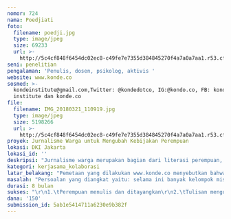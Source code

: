 ```yaml
---
nomor: 724
nama: Poedjiati
foto:
  filename: poedji.jpg
  type: image/jpeg
  size: 69233
  url: >-
    http://5c4cf848f6454dc02ec8-c49fe7e7355d384845270f4a7a0a7aa1.r53.cf2.rackcdn.com/a4beef2a-cf2a-453a-ab54-fce19df04468/poedji.jpg
seni: penelitian
pengalaman: 'Penulis, dosen, psikolog, aktivis '
website: www.konde.co
sosmed: >-
  kondeinstitute@gmail.com,Twitter: @kondedotco, IG:@kondo.co, FB: konde
  institute dan konde.co
file:
  filename: IMG_20180321_110919.jpg
  type: image/jpeg
  size: 5198266
  url: >-
    http://5c4cf848f6454dc02ec8-c49fe7e7355d384845270f4a7a0a7aa1.r53.cf2.rackcdn.com/4ffd0689-493b-4846-a915-d587047d2cf0/IMG_20180321_110919.jpg
proyek: Jurnalisme Warga untuk Mengubah Kebijakan Perempuan
lokasi: DKI Jakarta
lokasi_id: ''
deskripsi: "Jurnalisme warga merupakan bagian dari literasi perempuan, yaitu kegiatan media online feminis www.konde.co yang dilakukan untuk mengajak perempuan  berpikir kritis melalui tulisan dan menjadi bagian penting dari perjuangan advokasi kebijakan melalui tulisan perempuan  \r\n\r\nwww.konde.co merupakan salah satu media online feminis yang memperjuangkan perempuan dan kelompok marjinal (buruh, miskin kota, LGBT, korban HAM, nelayan, dll) untuk keluar dari kekerasan, diskriminasi, dan menolak stereotype budaya yang kental dilekatkan pada perempuan  melalui media. \r\n\r\nSalah satu program jurnalisme warga yang kami adakan berkolaborsi dengan organisasi perempuan, PRT dan miskin kota yaitu: kelas menulis perempuan. Selama berdiri tahun 2016, kami memfasilitasi sejumlah kelas menulis bagi perempuan, penggunaan teknologi dan menuangkan tulisan mereka di www.konde.co, sosial media,media mainstream dalam konsep citizen journalism\r\n\r\nSejumlah kelompok perempuan kemudian melakukan kampanye secara mandiri dari pelatihan ini seperti menulis secara aktif, mengelola blog, berkkampanye di sosial media. Para perempuan menjadi lebih berani berpendapat. Ini menunjukkan bahwa tulisan mampu mengubah kesulitan menjadi sebuah keberanian untuk bersuara dan berbagi. \r\n\r\nDalam program ini, kami mengajukan program jurnalisme warga bagi perempuan yg berbeda, yaitu: selain mengadakan kelas menulis, kami mengembangkan advokasi perempuan, yaitu tidak hanya memfasilitasi penulisan perempuan, namun juga bagaimana tulisan mengubah kebijakan bagi kehidupan perempuan.\r\n"
kategori: kerjasama_kolaborasi
latar_belakang: "Pemetaan yang dilakukan www.konde.co menyebutkan bahwa para penulis di media  kebanyakan berasal dari kelas menengah ke atas, dan belum banyak kelas menengah ke bawah yang menulis. Padahal di Jakarta ada banyak kelas bawah urban. Para perempuan ibu kebanyakan juga menggunakan handphone yang bukan smartphone. Jika mereka ingin menggunakan smartphone, maka mereka harus menunggu suami mereka pulang.\r\n\r\nHal lainnya, selama ini perempuan kelompok miskin kota di Jakarta  adalah kelompok yang dimiskinkan oleh sistem dan struktur sosial dan berakibat pada budaya yang tak berpihak pada perempuan. Para perempuan juga bekerja secara publik dan domestik. Rata-rata mereka bekerja ke Jakarta untuk mencari upah, kebanyakan dari buruh perempuan lulusan SMP dan SMA. Banyak yang awalnya bekerja sebagai PRT, kemudian ada yang bekerja sebagai buruh dan berdagang. Hal ini membuktikan bahwa secara kultur, perempuan harus bekerja di ruang publik dan domestik, mempunyai kesempatan yang minim dalam berbicara, menguasai teknologi, perubahan kebijakan.\r\n\r\nMaka program ini dilakukan untuk mengajak perempuan kelas bawah perkotaan dari kelas bawah di Jakarta untuk menjadi bagian dari gerakan literasi media di Jakarta.\r\n\r\nProgram ini tidak hanya mengajak perempuan menggunakan teknologi, menulis di www.konde.co, di majalah dinding di tempat mereka tinggal, media mainstream, namun juga mempengaruhi kebijakan perempuan.\r\n\r\n"
masalah: "Persoalan yang diangkat yaitu: selama ini banyak kelompok miskin kota perempuan yang bekerja secara publik dan domestik, minim literasi media. Padahal seharusnya perempuan yang tinggal di perkotaan mempunyai banyak akses untuk mengubah kebijakan melalui tulisan. Selain itu persoalan yang lain juga terjadi, penggusuran, upah murah bagi buruh, tidak adanya jaminan bagi PRT. Hal ini membuat kelompok miskin kota perempuan menjadi orang yang kalah. \r\n\r\nMaka program ini ingin mengubah persepsi bahwa perempuan adalah orang yang kalah, mengajak perempuan untuk menyelesaikan persoalan di tempat ia tinggal dan terlibat dalam kebijakan di tempat tinggal mereka melalui tulisan. "
durasi: 8 bulan
sukses: "\r\n1.\tPerempuan menulis dan ditayangkan\r\n2.\tTulisan mengubah kebijakan bagi perempuan di tempat tinggal mereka\r\n"
dana: '150'
submission_id: 5ab1e5414711a6230e9b382f
---
```

